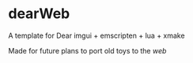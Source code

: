 # dearWeb
A template for Dear imgui + emscripten + lua + xmake

Made for future plans to port old toys to the _web_

